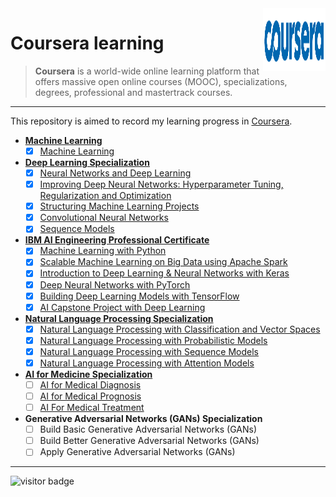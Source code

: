 <img src="https://github.com/zonghui0228/coursera-learning/blob/master/coursera%20logo.png"  width="100" height="100" align="right">

# Coursera learning
> **Coursera** is a world-wide online learning platform that offers massive open online courses (MOOC), specializations, degrees, professional and mastertrack courses.
***
This repository is aimed to record my learning progress in [Coursera](https://www.coursera.org/).

- [**Machine Learning**](https://www.coursera.org/learn/machine-learning)
  - [x] [Machine Learning](https://www.coursera.org/learn/machine-learning/home/welcome)
- [**Deep Learning Specialization**](https://www.coursera.org/specializations/deep-learning)
  - [x] [Neural Networks and Deep Learning](https://www.coursera.org/learn/neural-networks-deep-learning/home/welcome)
  - [x] [Improving Deep Neural Networks: Hyperparameter Tuning, Regularization and Optimization](https://www.coursera.org/learn/deep-neural-network/home/welcome)
  - [x] [Structuring Machine Learning Projects](https://www.coursera.org/learn/machine-learning-projects/home/welcome)
  - [x] [Convolutional Neural Networks](https://www.coursera.org/learn/convolutional-neural-networks/home/welcome)
  - [x] [Sequence Models](https://www.coursera.org/learn/nlp-sequence-models/home/welcome)
- [**IBM AI Engineering Professional Certificate**](https://www.coursera.org/professional-certificates/ai-engineer)
  - [x] [Machine Learning with Python](https://www.coursera.org/learn/machine-learning-with-python/home/welcome)
  - [x] [Scalable Machine Learning on Big Data using Apache Spark](https://www.coursera.org/learn/machine-learning-big-data-apache-spark/home/welcome)
  - [x] [Introduction to Deep Learning & Neural Networks with Keras](https://www.coursera.org/learn/introduction-to-deep-learning-with-keras/home/welcome)
  - [x] [Deep Neural Networks with PyTorch](https://www.coursera.org/learn/deep-neural-networks-with-pytorch/home/welcome)
  - [x] [Building Deep Learning Models with TensorFlow](https://www.coursera.org/learn/building-deep-learning-models-with-tensorflow/home/welcome)
  - [x] [AI Capstone Project with Deep Learning](https://www.coursera.org/learn/ai-deep-learning-capstone/home/welcome)
- [**Natural Language Processing Specialization**](https://www.coursera.org/specializations/natural-language-processing)
  - [x] [Natural Language Processing with Classification and Vector Spaces](https://www.coursera.org/learn/classification-vector-spaces-in-nlp/home/welcome)
  - [x] [Natural Language Processing with Probabilistic Models](https://www.coursera.org/learn/probabilistic-models-in-nlp/home/welcome)
  - [x] [Natural Language Processing with Sequence Models](https://www.coursera.org/learn/sequence-models-in-nlp/home/welcome)
  - [x] [Natural Language Processing with Attention Models](https://www.coursera.org/learn/attention-models-in-nlp/home/welcome)
- [**AI for Medicine Specialization**](https://www.coursera.org/specializations/ai-for-medicine)
  - [ ] [AI for Medical Diagnosis](https://www.coursera.org/learn/ai-for-medical-diagnosis/home/welcome)
  - [ ] [AI for Medical Prognosis](https://www.coursera.org/learn/ai-for-medical-prognosis/home/welcome)
  - [ ] [AI For Medical Treatment](https://www.coursera.org/learn/ai-for-medical-treatment/home/welcome)
- **Generative Adversarial Networks (GANs) Specialization**
  - [ ] Build Basic Generative Adversarial Networks (GANs)
  - [ ] Build Better Generative Adversarial Networks (GANs)
  - [ ] Apply Generative Adversarial Networks (GANs)

***


<img src="https://visitor-badge.laobi.icu/badge?page_id=zonghui0228.coursera-learning" alt="visitor badge"/>

